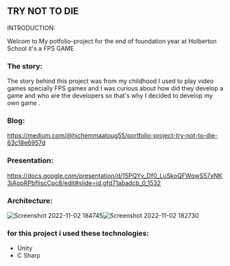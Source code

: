 ## TRY NOT TO DIE

INTRODUCTION:

Welcom to My potfolio-project for the end of foundation year at Holberton School it's a FPS GAME

### The story:

The story behind this project was from my childhood I used to play video games specially FPS games and I was curious about how did they develop a game and who are the developers so that's why I decided to develop my own game .

### Blog:

https://medium.com/@hichemmaatoug55/portfolio-project-try-not-to-die-63c18e6957d

### Presentation:

https://docs.google.com/presentation/d/15PQYv_Df0_LuSkoQFWqwS57xNK3jAopRPbfliscCpc8/edit#slide=id.gfd71abadcb_0_1532

### Architecture:

![Screenshot 2022-11-02 184745](https://user-images.githubusercontent.com/98315633/199583504-562909aa-142e-4339-adbf-e913ba6df255.png)![Screenshot 2022-11-02 182730](https://user-images.githubusercontent.com/98315633/199583874-354b2ec1-cc3a-4330-9100-56f8010bfc70.png)


### for this project i used these technologies:
- Unity
- C Sharp
